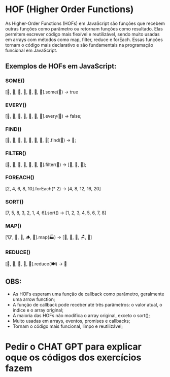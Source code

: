 # HOF (Higher Order Functions)
As Higher-Order Functions (HOFs) em JavaScript são funções que recebem outras funções como parâmetro ou retornam funções como resultado. Elas permitem escrever código mais flexível e reutilizável, sendo muito usadas em arrays com métodos como map, filter, reduce e forEach. Essas funções tornam o código mais declarativo e são fundamentais na programação funcional em JavaScript.

## Exemplos de HOFs em JavaScript:

### SOME()
[🏀, 🏓, 🍎, 🍕, 🥝, 🐳, 🍎].some(🍕) -> true

### EVERY()
[🏀, 🏓, 🍎, 🍕, 🥝, 🐳, 🍎].every(🍎) -> false;

### FIND()
[🏀, 🏓, 🍎, 🍕, 🥝, 🐳, 🥝, 🍎].find(🥝) -> 🥝;

### FILTER()
[🏀, 🍕, 🍎, 🍕, 🍕, 🐳, 🍎].filter(🍕) -> [🍕, 🍕, 🍕];

### FOREACH()
[2, 4, 6, 8, 10].forEach(* 2) -> [4, 8, 12, 16, 20]

### SORT()
[7, 5, 8, 3, 2, 1, 4, 6].sort() -> [1, 2, 3, 4, 5, 6, 7, 8]

### MAP()
[🐮, 🥔, 🌽, 🪵, 🍎].map(🏭) -> [🍔, 🍟, 🍿, 🪑, 🥧]

### REDUCE()
[🍔, 🍟, 🍿, 🥧, 🍩].reduce(🍽) -> 💩


## OBS:
- As HOFs esperam uma função de callback como parâmetro, geralmente uma arrow function;
- A função de callback pode receber até três parâmetros: o valor atual, o índice e o array original;
- A maioria das HOFs não modifica o array original, exceto o sort();
- Muito usadas em arrays, eventos, promises e callbacks;
- Tornam o código mais funcional, limpo e reutilizável;

# Pedir o CHAT GPT para explicar oque os códigos dos exercícios fazem